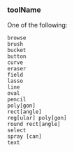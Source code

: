 ### toolName

One of the following:

```
browse
brush
bucket
button
curve
eraser
field
lasso
line
oval
pencil
poly[gon]
rect[angle]
reg[ular] poly[gon]
round rect[angle]
select
spray [can]
text
```

